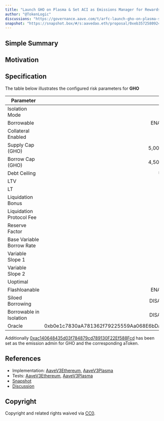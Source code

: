 ```yaml
---
title: "Launch GHO on Plasma & Set ACI as Emissions Manager for Rewards"
author: "@TokenLogic"
discussions: "https://governance.aave.com/t/arfc-launch-gho-on-plasma-set-aci-as-emissions-manager-for-rewards/22994"
snapshot: "https://snapshot.box/#/s:aavedao.eth/proposal/0xeb3572580924976867073ad9c8012cb9e52093c76dafebd7d3aebf318f2576fb"
---
```


## Simple Summary

## Motivation

## Specification

The table below illustrates the configured risk parameters for **GHO**

| Parameter                 |                                      Value |
| ------------------------- | -----------------------------------------: |
| Isolation Mode            |                                      false |
| Borrowable                |                                    ENABLED |
| Collateral Enabled        |                                       true |
| Supply Cap (GHO)          |                                  5,000,000 |
| Borrow Cap (GHO)          |                                  4,500,000 |
| Debt Ceiling              |                                      USD 0 |
| LTV                       |                                        0 % |
| LT                        |                                        0 % |
| Liquidation Bonus         |                                        0 % |
| Liquidation Protocol Fee  |                                        0 % |
| Reserve Factor            |                                       10 % |
| Base Variable Borrow Rate |                                        0 % |
| Variable Slope 1          |                                      6.5 % |
| Variable Slope 2          |                                       50 % |
| Uoptimal                  |                                       90 % |
| Flashloanable             |                                    ENABLED |
| Siloed Borrowing          |                                   DISABLED |
| Borrowable in Isolation   |                                   DISABLED |
| Oracle                    | 0xb0e1c7830aA781362f79225559Aa068E6bDaF1d1 |

Additionally [0xac140648435d03f784879cd789130F22Ef588Fcd](https://plasmascan.to/address/0xac140648435d03f784879cd789130F22Ef588Fcd) has been set as the emission admin for GHO and the corresponding aToken.

## References

- Implementation: [AaveV3Ethereum](https://github.com/bgd-labs/aave-proposals-v3/blob/main/src/20250930_Multi_LaunchGHOOnPlasmaSetACIAsEmissionsManagerForRewards/AaveV3Ethereum_LaunchGHOOnPlasmaSetACIAsEmissionsManagerForRewards_20250930.sol), [AaveV3Plasma](https://github.com/bgd-labs/aave-proposals-v3/blob/main/src/20250930_Multi_LaunchGHOOnPlasmaSetACIAsEmissionsManagerForRewards/AaveV3Plasma_LaunchGHOOnPlasmaSetACIAsEmissionsManagerForRewards_20250930.sol)
- Tests: [AaveV3Ethereum](https://github.com/bgd-labs/aave-proposals-v3/blob/main/src/20250930_Multi_LaunchGHOOnPlasmaSetACIAsEmissionsManagerForRewards/AaveV3Ethereum_LaunchGHOOnPlasmaSetACIAsEmissionsManagerForRewards_20250930.t.sol), [AaveV3Plasma](https://github.com/bgd-labs/aave-proposals-v3/blob/main/src/20250930_Multi_LaunchGHOOnPlasmaSetACIAsEmissionsManagerForRewards/AaveV3Plasma_LaunchGHOOnPlasmaSetACIAsEmissionsManagerForRewards_20250930.t.sol)
- [Snapshot](https://snapshot.box/#/s:aavedao.eth/proposal/0xeb3572580924976867073ad9c8012cb9e52093c76dafebd7d3aebf318f2576fb)
- [Discussion](https://governance.aave.com/t/arfc-launch-gho-on-plasma-set-aci-as-emissions-manager-for-rewards/22994)

## Copyright

Copyright and related rights waived via [CC0](https://creativecommons.org/publicdomain/zero/1.0/).

